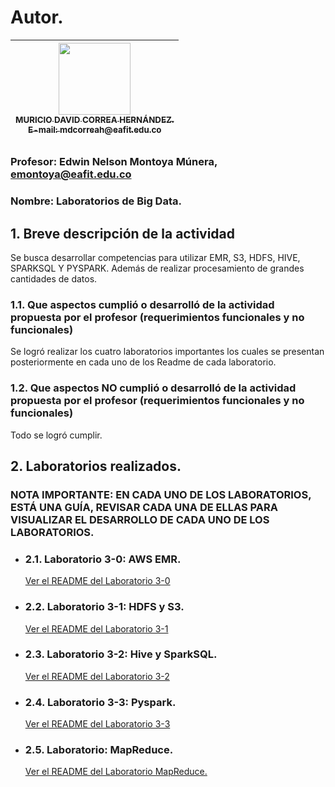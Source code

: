 # Autor.
| [<img src="https://avatars.githubusercontent.com/u/81777898?s=400&u=2eeba9c363f9c474c7fb419ef36562e2d2b6b866&v=4" width=115><br><sub>MURICIO DAVID CORREA HERNÁNDEZ.<br>E-mail: mdcorreah@eafit.edu.co</sub>](https://github.com/MauricioDCH) |
| :----------------------------------------------------------------------------------------------------------------------------------------------------------------------------------------------------------: | 

##
### Profesor: Edwin Nelson Montoya Múnera, emontoya@eafit.edu.co

### Nombre: Laboratorios de Big Data.

## 1. Breve descripción de la actividad

Se busca desarrollar competencias para utilizar EMR, S3, HDFS, HIVE, SPARKSQL Y PYSPARK. Además de realizar procesamiento de grandes cantidades de datos.

### 1.1. Que aspectos cumplió o desarrolló de la actividad propuesta por el profesor (requerimientos funcionales y no funcionales)
Se logró realizar los cuatro laboratorios importantes los cuales se presentan posteriormente en cada uno de los Readme de cada laboratorio.


### 1.2. Que aspectos NO cumplió o desarrolló de la actividad propuesta por el profesor (requerimientos funcionales y no funcionales)

Todo se logró cumplir.

## 2. Laboratorios realizados.
### NOTA IMPORTANTE: EN CADA UNO DE LOS LABORATORIOS, ESTÁ UNA GUÍA, REVISAR CADA UNA DE ELLAS PARA VISUALIZAR EL DESARROLLO DE CADA UNO DE LOS LABORATORIOS.

- ### 2.1. Laboratorio 3-0: AWS EMR.
    [Ver el README del Laboratorio 3-0](lab3-0-aws-emr/README.md)

- ### 2.2. Laboratorio 3-1: HDFS y S3.
    [Ver el README del Laboratorio 3-1](lab3-1-hdfs-s3/README.md)

- ### 2.3. Laboratorio 3-2: Hive y SparkSQL.
    [Ver el README del Laboratorio 3-2](lab3-2-hive-sparksql/README.md)

- ### 2.4. Laboratorio 3-3: Pyspark.
    [Ver el README del Laboratorio 3-3](lab3-3-pyspark/README.md)

- ### 2.5. Laboratorio: MapReduce.
    [Ver el README del Laboratorio MapReduce.](mapreduce/README.md)
